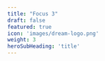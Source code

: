```yaml
---
title: "Focus 3"
draft: false
featured: true
icon: 'images/dream-logo.png'
weight: 3
heroSubHeading: 'title'
---
```

